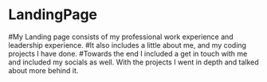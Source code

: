 # LandingPage

#My Landing page consists of my professional work experience and leadership experience. 
#It also includes a little about me, and my coding projects I have done. 
#Towards the end I included a get in touch with me and included my socials as well. With the projects I went in depth and talked about more behind it.
#
